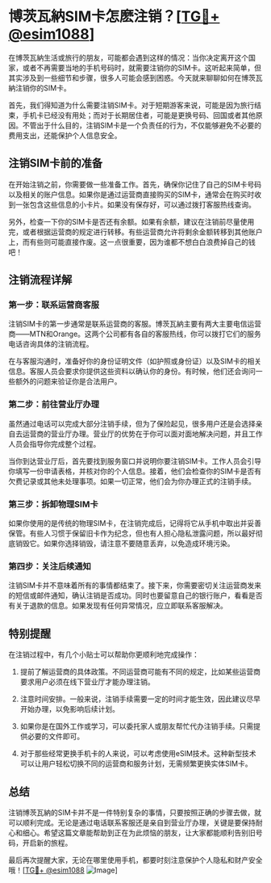 # 博茨瓦納SIM卡怎麽注销？[[TG💪+ @esim1088](https://t.me/s/esim1088)]

在博茨瓦納生活或旅行的朋友，可能都会遇到这样的情况：当你决定离开这个国家，或者不再需要当地的手机号码时，就需要注销你的SIM卡。这听起来简单，但其实涉及到一些细节和步骤，很多人可能会感到困惑。今天就来聊聊如何在博茨瓦納注销你的SIM卡。

首先，我们得知道为什么需要注销SIM卡。对于短期游客来说，可能是因为旅行结束，手机卡已经没有用处；而对于长期居住者，可能是更换号码、回国或者其他原因。不管出于什么目的，注销SIM卡是一个负责任的行为，不仅能够避免不必要的费用支出，还能保护个人信息安全。

## 注销SIM卡前的准备

在开始注销之前，你需要做一些准备工作。首先，确保你记住了自己的SIM卡号码以及相关的账户信息。如果你是通过运营商直接购买的SIM卡，通常会在购买时收到一张包含这些信息的小卡片。如果没有保存好，可以通过拨打客服热线查询。

另外，检查一下你的SIM卡是否还有余额。如果有余额，建议在注销前尽量使用完，或者根据运营商的规定进行转移。有些运营商允许将剩余金额转移到其他账户上，而有些则可能直接作废。这一点很重要，因为谁都不想白白浪费掉自己的钱吧！

## 注销流程详解

### 第一步：联系运营商客服

注销SIM卡的第一步通常是联系运营商的客服。博茨瓦納主要有两大主要电信运营商——MTN和Orange。这两个公司都有各自的客服热线，你可以拨打它们的服务电话咨询具体的注销流程。

在与客服沟通时，准备好你的身份证明文件（如护照或身份证）以及SIM卡的相关信息。客服人员会要求你提供这些资料以确认你的身份。有时候，他们还会询问一些额外的问题来验证你是合法用户。

### 第二步：前往营业厅办理

虽然通过电话可以完成大部分注销手续，但为了保险起见，很多用户还是会选择亲自去运营商的营业厅办理。营业厅的优势在于你可以面对面地解决问题，并且工作人员会指导你完成整个过程。

当你到达营业厅后，首先要找到服务窗口并说明你要注销SIM卡。工作人员会引导你填写一份申请表格，并核对你的个人信息。接着，他们会检查你的SIM卡是否有欠费记录或其他未处理事项。如果一切正常，他们会为你办理正式的注销手续。

### 第三步：拆卸物理SIM卡

如果你使用的是传统的物理SIM卡，在注销完成后，记得将它从手机中取出并妥善保管。有些人习惯于保留旧卡作为纪念，但也有人担心隐私泄露问题，所以最好彻底销毁它。如果你选择销毁，请注意不要随意丢弃，以免造成环境污染。

### 第四步：关注后续通知

注销SIM卡并不意味着所有的事情都结束了。接下来，你需要密切关注运营商发来的短信或邮件通知，确认注销是否成功。同时也要留意自己的银行账户，看看是否有关于退款的信息。如果发现有任何异常情况，应立即联系客服解决。

## 特别提醒

在注销过程中，有几个小贴士可以帮助你更顺利地完成操作：

1. 提前了解运营商的具体政策。不同运营商可能有不同的规定，比如某些运营商要求用户必须在线下营业厅才能办理注销。
   
2. 注意时间安排。一般来说，注销手续需要一定的时间才能生效，因此建议尽早开始办理，以免影响后续计划。

3. 如果你是在国外工作或学习，可以委托家人或朋友帮忙代办注销手续。只需提供必要的文件即可。

4. 对于那些经常更换手机卡的人来说，可以考虑使用eSIM技术。这种新型技术可以让用户轻松切换不同的运营商和服务计划，无需频繁更换实体SIM卡。

## 总结

注销博茨瓦納的SIM卡并不是一件特别复杂的事情，只要按照正确的步骤去做，就可以顺利完成。无论是通过电话联系客服还是亲自到营业厅办理，关键是要保持耐心和细心。希望这篇文章能帮助到正在为此烦恼的朋友，让大家都能顺利告别旧号码，开启新的旅程。

最后再次提醒大家，无论在哪里使用手机，都要时刻注意保护个人隐私和财产安全哦！[[TG💪+ @esim1088](https://t.me/s/esim1088) ![Image](https://i.postimg.cc/4NQfJmqS/Snipaste-2025-05-13-00-14-12.png)]